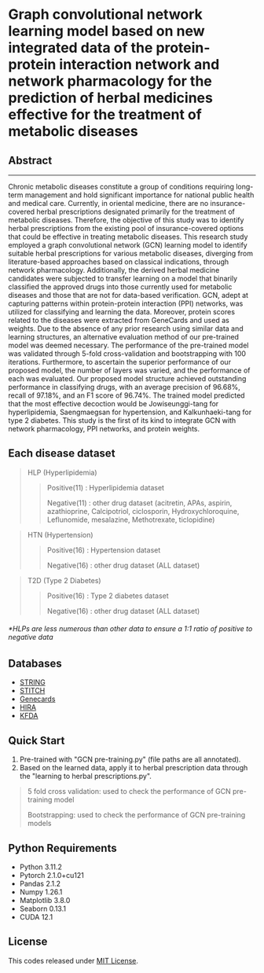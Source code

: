 # Graph convolutional network learning model based on new integrated data of the protein-protein interaction network and network pharmacology for the prediction of herbal medicines effective for the treatment of metabolic diseases

## Abstract
-------------
Chronic metabolic diseases constitute a group of conditions requiring long-term management and hold significant importance for national public health and medical care.
Currently, in oriental medicine, there are no insurance-covered herbal prescriptions designated primarily for the treatment of metabolic diseases. 
Therefore, the objective of this study was to identify herbal prescriptions from the existing pool of insurance-covered options that could be effective in treating metabolic diseases. 
This research study employed a graph convolutional network (GCN) learning model to identify suitable herbal prescriptions for various metabolic diseases, diverging from literature-based approaches based on classical indications, through network pharmacology.
Additionally, the derived herbal medicine candidates were subjected to transfer learning on a model that binarily classified the approved drugs into those currently used for metabolic diseases and those that are not for data-based verification.
GCN, adept at capturing patterns within protein-protein interaction (PPI) networks, was utilized for classifying and learning the data. 
Moreover, protein scores related to the diseases were extracted from GeneCards and used as weights. Due to the absence of any prior research using similar data and learning structures, an alternative evaluation method of our pre-trained model was deemed necessary. 
The performance of the pre-trained model was validated through 5-fold cross-validation and bootstrapping with 100 iterations. 
Furthermore, to ascertain the superior performance of our proposed model, the number of layers was varied, and the performance of each was evaluated.
Our proposed model structure achieved outstanding performance in classifying drugs, with an average precision of 96.68%, recall of 97.18%, and an F1 score of 96.74%. 
The trained model predicted that the most effective decoction would be Jowiseunggi-tang for hyperlipidemia, Saengmaegsan for hypertension, and Kalkunhaeki-tang for type 2 diabetes. This study is the first of its kind to integrate GCN with network pharmacology, PPI networks, and protein weights.


## Each disease dataset
>HLP (Hyperlipidemia)
>> Positive(11) : Hyperlipidemia dataset
>> 
>> Negative(11)  : other drug dataset (acitretin, APAs, aspirin, azathioprine, Calcipotriol, ciclosporin, Hydroxychloroquine, Leflunomide, mesalazine, Methotrexate, ticlopidine)


>HTN (Hypertension)
>> Positive(16) : Hypertension dataset
>> 
>> Negative(16) : other drug dataset (ALL dataset)


>T2D (Type 2 Diabetes)
>> Positive(16) : Type 2 diabetes dataset
>> 
>> Negative(16) : other drug dataset (ALL dataset)
###### *HLPs are less numerous than other data to ensure a 1:1 ratio of positive to negative data


## Databases
+ [STRING](https://string-db.org/cgi/input?sessionId=bsB4FyslFsBf&input_page_show_search=on) 
+ [STITCH](http://stitch.embl.de/cgi/input.pl?UserId=7KQ28lWyBCV2&sessionId=zoXwJ5hyBL9R)
+ [Genecards](https://www.genecards.org/)
+ [HIRA](https://opendata.hira.or.kr/op/opc/olapMjDiseaseInfoTab1.do#none)
+ [KFDA](https://www.mfds.go.kr/index.do)

## Quick Start

1. Pre-trained with "GCN pre-training.py" (file paths are all annotated).
2. Based on the learned data, apply it to herbal prescription data through the "learning to herbal prescriptions.py".

> 5 fold cross validation: used to check the performance of GCN pre-training model
> 
> Bootstrapping: used to check the performance of GCN pre-training models


## Python Requirements 
+ Python 3.11.2
+ Pytorch 2.1.0+cu121 
+ Pandas 2.1.2
+ Numpy 1.26.1
+ Matplotlib 3.8.0
+ Seaborn 0.13.1
+ CUDA 12.1


## License
This codes released under [MIT License](https://github.com/Rapoudok/GCN-herbal-medicine/blob/main/LICENSE).
